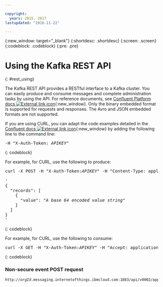 ```yaml
---

copyright:
  years: 2015, 2017
lastupdated: "2016-11-22"

---
```


{:new_window: target="_blank"}
{:shortdesc: .shortdesc}
{:screen: .screen}
{:codeblock: .codeblock}
{:pre: .pre}

# Using the Kafka REST API
{: #rest_using}

The Kafka REST API provides a RESTful interface to a Kafka
cluster. You can easily produce and consume messages and complete administration tasks by using the
API. For reference documents, see [Confluent Platform docs ![External link icon](../../icons/launch-glyph.svg "External link icon")](http://docs.confluent.io/2.0.0/){:new_window}. Only the binary embedded format is supported for requests and responses. The Avro and JSON embedded formats are not supported.

If you are using CURL, you can adapt the code
examples detailed in the [Confluent docs ![External link icon](../../icons/launch-glyph.svg "External link icon")](http://docs.confluent.io/2.0.0/){:new_window} by adding the following line to the command line:
<pre class="pre">-H "X-Auth-Token: <var class="keyword varname">APIKEY</var>"</pre>
{: codeblock}

For example, for CURL, use the following to produce:

<pre class="pre">
curl -X POST -H "X-Auth-Token:<var class="keyword varname">APIKEY</var>" -H "Content-Type: application/vnd.kafka.binary.v1+json" <var class="keyword varname">kafka-rest endpoint</var>/topics/<var class="keyword varname">topic name</var> -d 

'
{
  "records": [
    {
      "value": "<var class="keyword varname">A base 64 encoded value string</var>"
    }
  ]
}
'
</pre>
{: codeblock}

For example, for CURL, use the following to consume:
<pre class="pre">
curl -X GET -H "X-Auth-Token:<var class="keyword varname">APIKEY</var>" -H "Accept: application/vnd.kafka.binary.v1+json" <<var class="keyword varname">kafka-rest endpoint</var>/topic/<var class="keyword varname">topic name</var>/partitions/<var class="keyword varname">number of partition</var>/messages?offset=<var class="keyword varname">offset to start from</var>
</pre>
{: codeblock}

### Non-secure event POST request
<pre class="pre"><code class="hljs">http://<var class="keyword varname">orgId</var>.messaging.internetofthings.ibmcloud.com:1883/api/v0002/application/types/<var class="keyword varname">typeId</var>/devices/<var class="keyword varname">deviceId</var>/events/<var class="keyword varname">eventId</var></code></pre>

<!-- Comment from Andrew
basic introduction, definitely including health warning
-->

